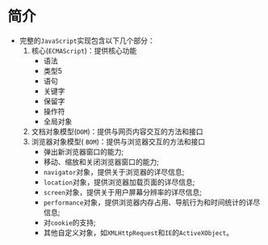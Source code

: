 # 简介

- 完整的`` JavaScript ``实现包含以下几个部分：
  1. 核心(`` ECMAScript ``)：提供核心功能
       - 语法
       - 类型5
       - 语句
       - 关键字
       - 保留字
       - 操作符
       -  全局对象
  2. 文档对象模型(`` DOM ``)：提供与网页内容交互的方法和接口
  3. 浏览器对象模型( `` BOM ``)：提供与浏览器交互的方法和接口
       - 弹出新浏览器窗口的能力;
       - 移动、缩放和关闭浏览器窗口的能力;
       - `` navigator ``对象，提供关于浏览器的详尽信息;
       - `` location ``对象，提供浏览器加载页面的详尽信息;
       - `` screen ``对象，提供关于用户屏幕分辨率的详尽信息;
       - `` performance ``对象，提供浏览器内存占用、导航行为和时间统计的详尽信息;
       - 对`` cookie ``的支持;
       - 其他自定义对象，如`` XMLHttpRequest ``和`` IE ``的`` ActiveXObject ``。